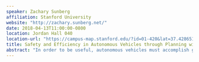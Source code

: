```yaml
---
speaker: Zachary Sunberg
affiliation: Stanford University
website: "http://zachary.sunberg.net/"
date: 2018-04-13T11:00:00-0800
location: Jordan Hall 040
location-url: "https://campus-map.stanford.edu/?id=01-420&lat=37.42865133749201&lng=-122.17121865473717&zoom=17"
title: Safety and Efficiency in Autonomous Vehicles through Planning with Uncertainty
abstract: "In order to be useful, autonomous vehicles must accomplish goals quickly while maintaining safety and minimizing disruptions to other human activities. One key to acting efficiently in a wide range of scenarios without compromising safety is modeling and planning with uncertainty, especially uncertainty in other agents' internal states such as intentions and dispositions. The partially observable Markov decision process (POMDP) provides a systematic framework for dealing with this type of uncertainty, but these problems are notoriously difficult to solve. Our new online algorithms make it possible to find approximate POMDP solutions, and that the solutions are useful in autonomous driving."
---
```

